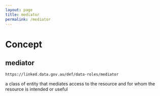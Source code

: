 ```yaml
---
layout: page
title: mediator
permalink: /mediator
---
```

# Concept

## mediator

`https://linked.data.gov.au/def/data-roles/mediator`

a class of entity that mediates access to the resource and for whom the resource is intended or useful 
